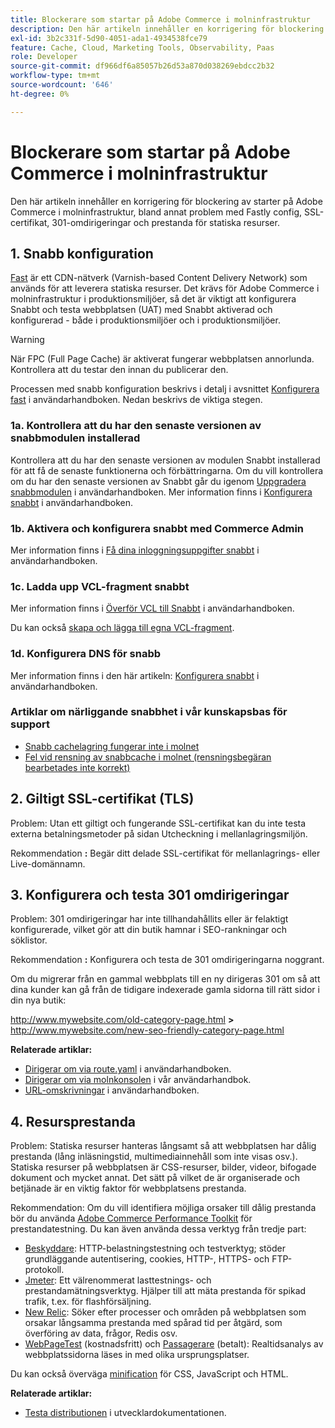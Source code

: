 ```yaml
---
title: Blockerare som startar på Adobe Commerce i molninfrastruktur
description: Den här artikeln innehåller en korrigering för blockering av starter på Adobe Commerce i molninfrastruktur, bland annat problem med Fastly config, SSL-certifikat, 301-omdirigeringar och prestanda för statiska resurser.
exl-id: 3b2c331f-5d90-4051-ada1-4934538fce79
feature: Cache, Cloud, Marketing Tools, Observability, Paas
role: Developer
source-git-commit: df966df6a85057b26d53a870d038269ebdcc2b32
workflow-type: tm+mt
source-wordcount: '646'
ht-degree: 0%

---
```


# Blockerare som startar på Adobe Commerce i molninfrastruktur

Den här artikeln innehåller en korrigering för blockering av starter på Adobe Commerce i molninfrastruktur, bland annat problem med Fastly config, SSL-certifikat, 301-omdirigeringar och prestanda för statiska resurser.

## 1. Snabb konfiguration

[Fast](https://www.fastly.com/) är ett CDN-nätverk (Varnish-based Content Delivery Network) som används för att leverera statiska resurser. Det krävs för Adobe Commerce i molninfrastruktur i produktionsmiljöer, så det är viktigt att konfigurera Snabbt och testa webbplatsen (UAT) med Snabbt aktiverad och konfigurerad - både i produktionsmiljöer och i produktionsmiljöer.

>[!WARNING]
>
>När FPC (Full Page Cache) är aktiverat fungerar webbplatsen annorlunda. Kontrollera att du testar den innan du publicerar den.

Processen med snabb konfiguration beskrivs i detalj i avsnittet [Konfigurera fast](https://experienceleague.adobe.com/docs/commerce-cloud-service/user-guide/cdn/setup-fastly/fastly-configuration.html?lang=sv-SE) i användarhandboken. Nedan beskrivs de viktiga stegen.

### 1a. Kontrollera att du har den senaste versionen av snabbmodulen installerad

Kontrollera att du har den senaste versionen av modulen Snabbt installerad för att få de senaste funktionerna och förbättringarna. Om du vill kontrollera om du har den senaste versionen av Snabbt går du igenom [Uppgradera snabbmodulen](https://experienceleague.adobe.com/docs/commerce-cloud-service/user-guide/cdn/setup-fastly/fastly-configuration.html?lang=sv-SE#upgrade-the-fastly-module) i användarhandboken. Mer information finns i [Konfigurera snabbt](https://experienceleague.adobe.com/docs/commerce-cloud-service/user-guide/cdn/setup-fastly/fastly-configuration.html?lang=sv-SE) i användarhandboken.

### 1b. Aktivera och konfigurera snabbt med Commerce Admin

Mer information finns i [Få dina inloggningsuppgifter snabbt](https://experienceleague.adobe.com/docs/commerce-cloud-service/user-guide/cdn/setup-fastly/fastly-configuration.html?lang=sv-SE#get-fastly-credentials) i användarhandboken.

### 1c. Ladda upp VCL-fragment snabbt

Mer information finns i [Överför VCL till Snabbt](https://experienceleague.adobe.com/docs/commerce-cloud-service/user-guide/cdn/setup-fastly/fastly-configuration.html?lang=sv-SE) i användarhandboken.

Du kan också [skapa och lägga till egna VCL-fragment](https://experienceleague.adobe.com/docs/commerce-cloud-service/user-guide/cdn/custom-vcl-snippets/fastly-vcl-custom-snippets.html?lang=sv-SE).

### 1d. Konfigurera DNS för snabb


Mer information finns i den här artikeln: [Konfigurera snabbt](https://experienceleague.adobe.com/docs/commerce-cloud-service/user-guide/cdn/setup-fastly/fastly-configuration.html?lang=sv-SE#update-dns-configuration-with-development-settings) i användarhandboken.

### Artiklar om närliggande snabbhet i vår kunskapsbas för support

* [Snabb cachelagring fungerar inte i molnet](/help/troubleshooting/miscellaneous/fastly-caching-is-not-working-on-magento-cloud.md)
* [Fel vid rensning av snabbcache i molnet (rensningsbegäran bearbetades inte korrekt)](/help/troubleshooting/miscellaneous/error-purging-fastly-cache-on-cloud-the-purge-request-was-not-processed-successfully.md)

## 2. Giltigt SSL-certifikat (TLS)

Problem: Utan ett giltigt och fungerande SSL-certifikat kan du inte testa externa betalningsmetoder på sidan Utcheckning i mellanlagringsmiljön.

Rekommendation **:** Begär ditt delade SSL-certifikat för mellanlagrings- eller Live-domännamn.


## 3. Konfigurera och testa 301 omdirigeringar

Problem: 301 omdirigeringar har inte tillhandahållits eller är felaktigt konfigurerade, vilket gör att din butik hamnar i SEO-rankningar och söklistor.

Rekommendation **:** Konfigurera och testa de 301 omdirigeringarna noggrant.

Om du migrerar från en gammal webbplats till en ny dirigeras 301 om så att dina kunder kan gå från de tidigare indexerade gamla sidorna till rätt sidor i din nya butik:

http://www.mywebsite.com/old-category-page.html **>** http://www.mywebsite.com/new-seo-friendly-category-page.html

**Relaterade artiklar:**

* [Dirigerar om via route.yaml](https://experienceleague.adobe.com/docs/commerce-cloud-service/user-guide/configure/routes/redirects.html?lang=sv-SE) i användarhandboken.
* [Dirigerar om via molnkonsolen](https://experienceleague.adobe.com/docs/commerce-cloud-service/user-guide/project/overview.html?lang=sv-SE) i vår användarhandbok.
* [URL-omskrivningar](https://experienceleague.adobe.com/docs/commerce-admin/marketing/seo/url-rewrites/url-rewrite.html?lang=sv-SE) i användarhandboken.

## 4. Resursprestanda

Problem: Statiska resurser hanteras långsamt så att webbplatsen har dålig prestanda (lång inläsningstid, multimediainnehåll som inte visas osv.). Statiska resurser på webbplatsen är CSS-resurser, bilder, videor, bifogade dokument och mycket annat. Det sätt på vilket de är organiserade och betjänade är en viktig faktor för webbplatsens prestanda.

Rekommendation: Om du vill identifiera möjliga orsaker till dålig prestanda bör du använda [Adobe Commerce Performance Toolkit](https://github.com/magento/magento2/tree/2.3/setup/performance-toolkit) för prestandatestning. Du kan även använda dessa verktyg från tredje part:

* [Beskyddare](https://www.joedog.org/siege-home): HTTP-belastningstestning och testverktyg; stöder grundläggande autentisering, cookies, HTTP-, HTTPS- och FTP-protokoll.
* [Jmeter](https://jmeter.apache.org/): Ett välrenommerat lasttestnings- och prestandamätningsverktyg. Hjälper till att mäta prestanda för spikad trafik, t.ex. för flashförsäljning.
* [New Relic](https://support.newrelic.com/): Söker efter processer och områden på webbplatsen som orsakar långsamma prestanda med spårad tid per åtgärd, som överföring av data, frågor, Redis osv.
* [WebPageTest](https://www.webpagetest.org/) (kostnadsfritt) och [Passagerare](https://www.pingdom.com/) (betalt): Realtidsanalys av webbplatssidorna läses in med olika ursprungsplatser.

Du kan också överväga [minification](https://experienceleague.adobe.com/docs/commerce-cloud-service/user-guide/configure-store/store-settings.html?lang=sv-SE) för CSS, JavaScript och HTML.

**Relaterade artiklar:**

* [Testa distributionen](https://experienceleague.adobe.com/docs/commerce-cloud-service/user-guide/develop/test/staging-and-production.html?lang=sv-SE) i utvecklardokumentationen.

